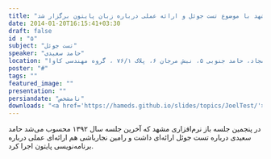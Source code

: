 ```yaml
---
title: "پنجمین جلسه باز نرم‌افزاری مشهد با موضوع تست جوئل و ارائه عملی درباره زبان پایتون برگزار شد"
date: 2014-01-20T16:15:41+03:30
draft: false
id : "۵"
subject: "تست جوئل"
speaker: "حامد سعیدی"
location: "سجاد، حامد جنوبی ۵، نبش مرجان ۶، پلاک ۷۶/۱ ، گروه مهندسی کاوا"
poster: "#"
tags: ""
featured_image: ""
presentation: ""
persiandate: "نامشخص"
downloads: "<a href='https://hameds.github.io/slides/topics/JoelTest/'>مشاهده آنلاین پرزنت حامد سعیدی درباره تست جوئل</a>"
---
```


در پنجمین جلسه باز نرم‌افزاری مشهد که آخرین جلسه سال ۱۳۹۲ محسوب می‌شد حامد سعیدی درباره تست جوئل ارائه‌ای داشت و رامین نجارباشی هم ارائه‌ای عملی درباره برنامه‌نویسی پایتون اجرا کرد.